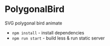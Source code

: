 # PolygonalBird
SVG polygonal bird animate

- `npm install` - install dependencies
- `npm run start` - build less & run static server
